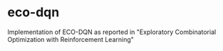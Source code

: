 # eco-dqn
Implementation of ECO-DQN as reported in "Exploratory Combinatorial Optimization with Reinforcement Learning"
